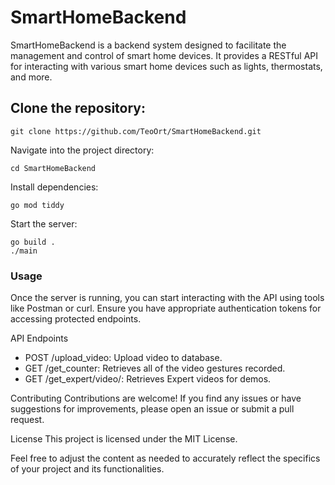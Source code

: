 # SmartHomeBackend

SmartHomeBackend is a backend system designed to facilitate the management and control of smart home devices. It provides a RESTful API for interacting with various smart home devices such as lights, thermostats, and more.

## Clone the repository:

```
git clone https://github.com/TeoOrt/SmartHomeBackend.git
```

Navigate into the project directory:

```
cd SmartHomeBackend
```

Install dependencies:
```
go mod tiddy
```
Start the server:

```
go build .
./main
```

### Usage
Once the server is running, you can start interacting with the API using tools like Postman or curl. Ensure you have appropriate authentication tokens for accessing protected endpoints.

API Endpoints

- POST /upload_video: Upload video to database.
- GET /get_counter: Retrieves all of the video gestures recorded.
- GET /get_expert/video/: Retrieves Expert videos for demos.


Contributing
Contributions are welcome! If you find any issues or have suggestions for improvements, please open an issue or submit a pull request.

License
This project is licensed under the MIT License.

Feel free to adjust the content as needed to accurately reflect the specifics of your project and its functionalities.